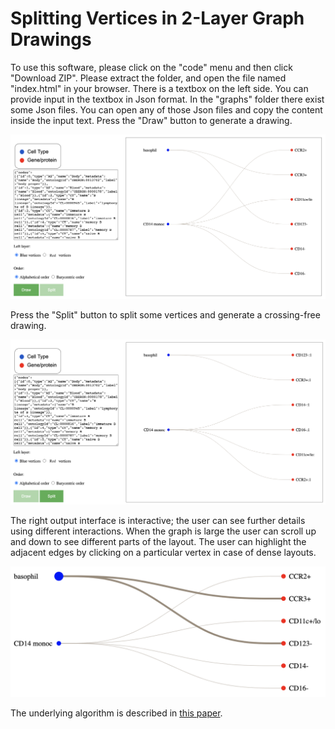 # Splitting Vertices in 2-Layer Graph Drawings

To use this software, please click on the "code" menu and then click "Download ZIP". Please extract the folder, and open the file named "index.html" in your browser. There is a textbox on the left side. You can provide input in the textbox in Json format. In the "graphs" folder there exist some Json files. You can open any of those Json files and copy the content inside the input text. Press the "Draw" button to generate a drawing.

![The input layout on the right side appears after inserting the dataset into the text area and clicking the draw button.](./figures/interface_2_in.png)

Press the "Split" button to split some vertices and generate a crossing-free drawing. 

![The output layout appears on the right side after clicking the split button.](./figures/interface_2_out.png)

The right output interface is interactive; the user can see further details using different interactions. 
When the graph is large the user can scroll up and down to see different parts of the layout. 
The user can highlight the adjacent edges by clicking on a particular vertex in case of dense layouts.

![The system highlights the adjacent edges when the user clicks on a vertex (in this figure the user clicks the vertex with the label ``basophil'').](./figures/highlight_edges_new.png)


The underlying algorithm is described in [this paper](https://arxiv.org/pdf/2301.10872.pdf).
